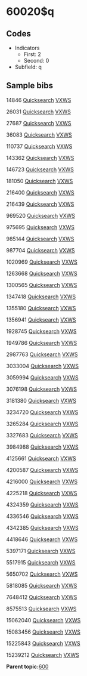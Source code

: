 # 60020$q

## Codes

-   Indicators
    -   First: 2
    -   Second: 0
-   Subfield: q

## Sample bibs

14846 [Quicksearch](https://search.library.yale.edu/catalog/14846) [VXWS](http://prodorbis.library.yale.edu:7014/vxws/GetHoldingsService?bibId=14846)

26031 [Quicksearch](https://search.library.yale.edu/catalog/26031) [VXWS](http://prodorbis.library.yale.edu:7014/vxws/GetHoldingsService?bibId=26031)

27687 [Quicksearch](https://search.library.yale.edu/catalog/27687) [VXWS](http://prodorbis.library.yale.edu:7014/vxws/GetHoldingsService?bibId=27687)

36083 [Quicksearch](https://search.library.yale.edu/catalog/36083) [VXWS](http://prodorbis.library.yale.edu:7014/vxws/GetHoldingsService?bibId=36083)

110737 [Quicksearch](https://search.library.yale.edu/catalog/110737) [VXWS](http://prodorbis.library.yale.edu:7014/vxws/GetHoldingsService?bibId=110737)

143362 [Quicksearch](https://search.library.yale.edu/catalog/143362) [VXWS](http://prodorbis.library.yale.edu:7014/vxws/GetHoldingsService?bibId=143362)

146723 [Quicksearch](https://search.library.yale.edu/catalog/146723) [VXWS](http://prodorbis.library.yale.edu:7014/vxws/GetHoldingsService?bibId=146723)

181050 [Quicksearch](https://search.library.yale.edu/catalog/181050) [VXWS](http://prodorbis.library.yale.edu:7014/vxws/GetHoldingsService?bibId=181050)

216400 [Quicksearch](https://search.library.yale.edu/catalog/216400) [VXWS](http://prodorbis.library.yale.edu:7014/vxws/GetHoldingsService?bibId=216400)

216439 [Quicksearch](https://search.library.yale.edu/catalog/216439) [VXWS](http://prodorbis.library.yale.edu:7014/vxws/GetHoldingsService?bibId=216439)

969520 [Quicksearch](https://search.library.yale.edu/catalog/969520) [VXWS](http://prodorbis.library.yale.edu:7014/vxws/GetHoldingsService?bibId=969520)

975695 [Quicksearch](https://search.library.yale.edu/catalog/975695) [VXWS](http://prodorbis.library.yale.edu:7014/vxws/GetHoldingsService?bibId=975695)

985144 [Quicksearch](https://search.library.yale.edu/catalog/985144) [VXWS](http://prodorbis.library.yale.edu:7014/vxws/GetHoldingsService?bibId=985144)

987704 [Quicksearch](https://search.library.yale.edu/catalog/987704) [VXWS](http://prodorbis.library.yale.edu:7014/vxws/GetHoldingsService?bibId=987704)

1020969 [Quicksearch](https://search.library.yale.edu/catalog/1020969) [VXWS](http://prodorbis.library.yale.edu:7014/vxws/GetHoldingsService?bibId=1020969)

1263668 [Quicksearch](https://search.library.yale.edu/catalog/1263668) [VXWS](http://prodorbis.library.yale.edu:7014/vxws/GetHoldingsService?bibId=1263668)

1300565 [Quicksearch](https://search.library.yale.edu/catalog/1300565) [VXWS](http://prodorbis.library.yale.edu:7014/vxws/GetHoldingsService?bibId=1300565)

1347418 [Quicksearch](https://search.library.yale.edu/catalog/1347418) [VXWS](http://prodorbis.library.yale.edu:7014/vxws/GetHoldingsService?bibId=1347418)

1355180 [Quicksearch](https://search.library.yale.edu/catalog/1355180) [VXWS](http://prodorbis.library.yale.edu:7014/vxws/GetHoldingsService?bibId=1355180)

1356941 [Quicksearch](https://search.library.yale.edu/catalog/1356941) [VXWS](http://prodorbis.library.yale.edu:7014/vxws/GetHoldingsService?bibId=1356941)

1928745 [Quicksearch](https://search.library.yale.edu/catalog/1928745) [VXWS](http://prodorbis.library.yale.edu:7014/vxws/GetHoldingsService?bibId=1928745)

1949786 [Quicksearch](https://search.library.yale.edu/catalog/1949786) [VXWS](http://prodorbis.library.yale.edu:7014/vxws/GetHoldingsService?bibId=1949786)

2987763 [Quicksearch](https://search.library.yale.edu/catalog/2987763) [VXWS](http://prodorbis.library.yale.edu:7014/vxws/GetHoldingsService?bibId=2987763)

3033004 [Quicksearch](https://search.library.yale.edu/catalog/3033004) [VXWS](http://prodorbis.library.yale.edu:7014/vxws/GetHoldingsService?bibId=3033004)

3059994 [Quicksearch](https://search.library.yale.edu/catalog/3059994) [VXWS](http://prodorbis.library.yale.edu:7014/vxws/GetHoldingsService?bibId=3059994)

3076198 [Quicksearch](https://search.library.yale.edu/catalog/3076198) [VXWS](http://prodorbis.library.yale.edu:7014/vxws/GetHoldingsService?bibId=3076198)

3181380 [Quicksearch](https://search.library.yale.edu/catalog/3181380) [VXWS](http://prodorbis.library.yale.edu:7014/vxws/GetHoldingsService?bibId=3181380)

3234720 [Quicksearch](https://search.library.yale.edu/catalog/3234720) [VXWS](http://prodorbis.library.yale.edu:7014/vxws/GetHoldingsService?bibId=3234720)

3265284 [Quicksearch](https://search.library.yale.edu/catalog/3265284) [VXWS](http://prodorbis.library.yale.edu:7014/vxws/GetHoldingsService?bibId=3265284)

3327683 [Quicksearch](https://search.library.yale.edu/catalog/3327683) [VXWS](http://prodorbis.library.yale.edu:7014/vxws/GetHoldingsService?bibId=3327683)

3984988 [Quicksearch](https://search.library.yale.edu/catalog/3984988) [VXWS](http://prodorbis.library.yale.edu:7014/vxws/GetHoldingsService?bibId=3984988)

4125661 [Quicksearch](https://search.library.yale.edu/catalog/4125661) [VXWS](http://prodorbis.library.yale.edu:7014/vxws/GetHoldingsService?bibId=4125661)

4200587 [Quicksearch](https://search.library.yale.edu/catalog/4200587) [VXWS](http://prodorbis.library.yale.edu:7014/vxws/GetHoldingsService?bibId=4200587)

4216000 [Quicksearch](https://search.library.yale.edu/catalog/4216000) [VXWS](http://prodorbis.library.yale.edu:7014/vxws/GetHoldingsService?bibId=4216000)

4225218 [Quicksearch](https://search.library.yale.edu/catalog/4225218) [VXWS](http://prodorbis.library.yale.edu:7014/vxws/GetHoldingsService?bibId=4225218)

4324359 [Quicksearch](https://search.library.yale.edu/catalog/4324359) [VXWS](http://prodorbis.library.yale.edu:7014/vxws/GetHoldingsService?bibId=4324359)

4336546 [Quicksearch](https://search.library.yale.edu/catalog/4336546) [VXWS](http://prodorbis.library.yale.edu:7014/vxws/GetHoldingsService?bibId=4336546)

4342385 [Quicksearch](https://search.library.yale.edu/catalog/4342385) [VXWS](http://prodorbis.library.yale.edu:7014/vxws/GetHoldingsService?bibId=4342385)

4418646 [Quicksearch](https://search.library.yale.edu/catalog/4418646) [VXWS](http://prodorbis.library.yale.edu:7014/vxws/GetHoldingsService?bibId=4418646)

5397171 [Quicksearch](https://search.library.yale.edu/catalog/5397171) [VXWS](http://prodorbis.library.yale.edu:7014/vxws/GetHoldingsService?bibId=5397171)

5517915 [Quicksearch](https://search.library.yale.edu/catalog/5517915) [VXWS](http://prodorbis.library.yale.edu:7014/vxws/GetHoldingsService?bibId=5517915)

5650702 [Quicksearch](https://search.library.yale.edu/catalog/5650702) [VXWS](http://prodorbis.library.yale.edu:7014/vxws/GetHoldingsService?bibId=5650702)

5818085 [Quicksearch](https://search.library.yale.edu/catalog/5818085) [VXWS](http://prodorbis.library.yale.edu:7014/vxws/GetHoldingsService?bibId=5818085)

7648412 [Quicksearch](https://search.library.yale.edu/catalog/7648412) [VXWS](http://prodorbis.library.yale.edu:7014/vxws/GetHoldingsService?bibId=7648412)

8575513 [Quicksearch](https://search.library.yale.edu/catalog/8575513) [VXWS](http://prodorbis.library.yale.edu:7014/vxws/GetHoldingsService?bibId=8575513)

15062040 [Quicksearch](https://search.library.yale.edu/catalog/15062040) [VXWS](http://prodorbis.library.yale.edu:7014/vxws/GetHoldingsService?bibId=15062040)

15083456 [Quicksearch](https://search.library.yale.edu/catalog/15083456) [VXWS](http://prodorbis.library.yale.edu:7014/vxws/GetHoldingsService?bibId=15083456)

15225843 [Quicksearch](https://search.library.yale.edu/catalog/15225843) [VXWS](http://prodorbis.library.yale.edu:7014/vxws/GetHoldingsService?bibId=15225843)

15239212 [Quicksearch](https://search.library.yale.edu/catalog/15239212) [VXWS](http://prodorbis.library.yale.edu:7014/vxws/GetHoldingsService?bibId=15239212)

**Parent topic:**[600](../../tags/600/600.md)

